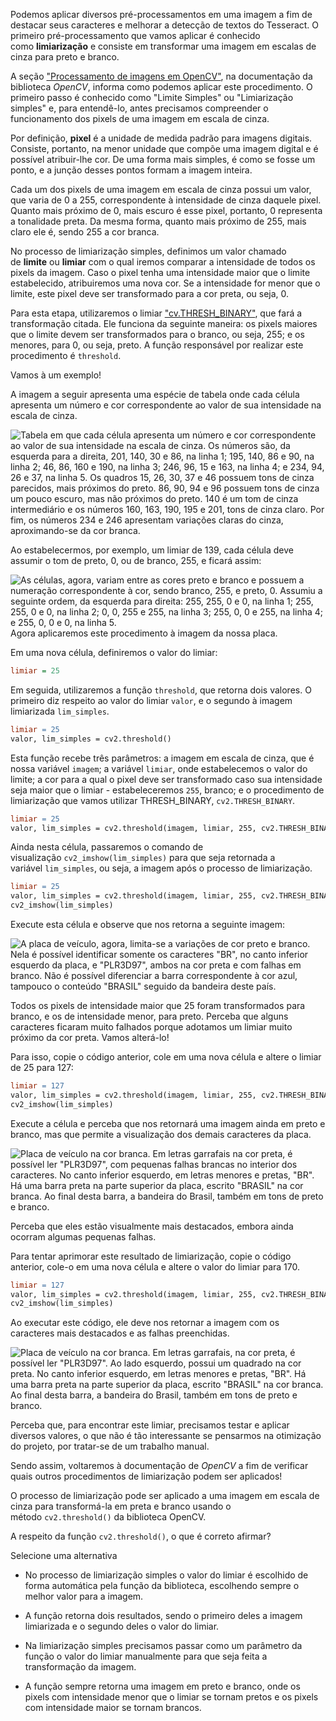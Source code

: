 Podemos aplicar diversos pré-processamentos em uma imagem a fim de destacar seus caracteres e melhorar a detecção de textos do Tesseract. O primeiro pré-processamento que vamos aplicar é conhecido como **limiarização** e consiste em transformar uma imagem em escalas de cinza para preto e branco.

A seção ["Processamento de imagens em OpenCV"](https://docs.opencv.org/4.x/d7/d4d/tutorial_py_thresholding.html), na documentação da biblioteca _OpenCV_, informa como podemos aplicar este procedimento. O primeiro passo é conhecido como "Limite Simples" ou "Limiarização simples" e, para entendê-lo, antes precisamos compreender o funcionamento dos pixels de uma imagem em escala de cinza.

Por definição, **pixel** é a unidade de medida padrão para imagens digitais. Consiste, portanto, na menor unidade que compõe uma imagem digital e é possível atribuir-lhe cor. De uma forma mais simples, é como se fosse um ponto, e a junção desses pontos formam a imagem inteira.

Cada um dos pixels de uma imagem em escala de cinza possui um valor, que varia de 0 a 255, correspondente à intensidade de cinza daquele pixel. Quanto mais próximo de 0, mais escuro é esse pixel, portanto, 0 representa a tonalidade preta. Da mesma forma, quanto mais próximo de 255, mais claro ele é, sendo 255 a cor branca.

No processo de limiarização simples, definimos um valor chamado de **limite** ou **limiar** com o qual iremos comparar a intensidade de todos os pixels da imagem. Caso o pixel tenha uma intensidade maior que o limite estabelecido, atribuiremos uma nova cor. Se a intensidade for menor que o limite, este pixel deve ser transformado para a cor preta, ou seja, 0.

Para esta etapa, utilizaremos o limiar ["cv.THRESH_BINARY"](https://docs.opencv.org/4.x/d7/d1b/group__imgproc__misc.html#ggaa9e58d2860d4afa658ef70a9b1115576a147222a96556ebc1d948b372bcd7ac59), que fará a transformação citada. Ele funciona da seguinte maneira: os pixels maiores que o limite devem ser transformados para o branco, ou seja, 255; e os menores, para 0, ou seja, preto. A função responsável por realizar este procedimento é `threshold`.

Vamos à um exemplo!

A imagem a seguir apresenta uma espécie de tabela onde cada célula apresenta um número e cor correspondente ao valor de sua intensidade na escala de cinza.

![Tabela em que cada célula apresenta um número e cor correspondente ao valor de sua intensidade na escala de cinza. Os números são, da esquerda para a direita, 201, 140, 30 e 86, na linha 1; 195, 140, 86 e 90, na linha 2; 46, 86, 160 e 190, na linha 3; 246, 96, 15 e 163, na linha 4; e 234, 94, 26 e 37, na linha 5. Os quadros 15, 26, 30, 37 e 46 possuem tons de cinza parecidos, mais próximos do preto. 86, 90, 94 e 96 possuem tons de cinza um pouco escuro, mas não próximos do preto. 140 é um tom de cinza intermediário e os números 160, 163, 190, 195 e 201, tons de cinza claro. Por fim, os números 234 e 246 apresentam variações claras do cinza, aproximando-se da cor branca.](https://cdn1.gnarususercontent.com.br/1/1310269/824ee971-e7b6-4299-9d7e-4e70c7b45d76.jpeg)

Ao estabelecermos, por exemplo, um limiar de 139, cada célula deve assumir o tom de preto, 0, ou de branco, 255, e ficará assim:

![As células, agora, variam entre as cores preto e branco e possuem a numeração correspondente à cor, sendo branco, 255, e preto, 0. Assumiu a seguinte ordem, da esquerda para direita: 255, 255, 0 e 0, na linha 1; 255, 255, 0 e 0, na linha 2; 0, 0, 255 e 255, na linha 3; 255, 0, 0 e 255, na linha 4; e 255, 0, 0 e 0, na linha 5.](https://cdn1.gnarususercontent.com.br/1/1310269/e3bf62e7-4551-40f1-91d1-2b133e76edbe.png)Agora aplicaremos este procedimento à imagem da nossa placa.

Em uma nova célula, definiremos o valor do limiar:

```ini
limiar = 25
```

Em seguida, utilizaremos a função `threshold`, que retorna dois valores. O primeiro diz respeito ao valor do limiar `valor`, e o segundo à imagem limiarizada `lim_simples`.

```makefile
limiar = 25
valor, lim_simples = cv2.threshold()
```

Esta função recebe três parâmetros: a imagem em escala de cinza, que é nossa variável `imagem`; a variável `limiar`, onde estabelecemos o valor do limite; a cor para a qual o pixel deve ser transformado caso sua intensidade seja maior que o limiar - estabeleceremos `255`, branco; e o procedimento de limiarização que vamos utilizar THRESH_BINARY, `cv2.THRESH_BINARY`.

```makefile
limiar = 25
valor, lim_simples = cv2.threshold(imagem, limiar, 255, cv2.THRESH_BINARY)
```

Ainda nesta célula, passaremos o comando de visualização `cv2_imshow(lim_simples)` para que seja retornada a variável `lim_simples`, ou seja, a imagem após o processo de limiarização.

```makefile
limiar = 25
valor, lim_simples = cv2.threshold(imagem, limiar, 255, cv2.THRESH_BINARY)
cv2_imshow(lim_simples)
```

Execute esta célula e observe que nos retorna a seguinte imagem:

![A placa de veículo, agora, limita-se a variações de cor preto e branco. Nela é possível identificar somente os caracteres "BR", no canto inferior esquerdo da placa, e "PLR3D97", ambos na cor preta e com falhas em branco. Não é possível diferenciar a barra correspondente à cor azul, tampouco o conteúdo "BRASIL" seguido da bandeira deste país.](https://cdn1.gnarususercontent.com.br/1/1310269/93da675e-75d6-4571-b67e-2a456a4510d8.png)

Todos os pixels de intensidade maior que 25 foram transformados para branco, e os de intensidade menor, para preto. Perceba que alguns caracteres ficaram muito falhados porque adotamos um limiar muito próximo da cor preta. Vamos alterá-lo!

Para isso, copie o código anterior, cole em uma nova célula e altere o limiar de 25 para 127:

```makefile
limiar = 127
valor, lim_simples = cv2.threshold(imagem, limiar, 255, cv2.THRESH_BINARY)
cv2_imshow(lim_simples)
```

Execute a célula e perceba que nos retornará uma imagem ainda em preto e branco, mas que permite a visualização dos demais caracteres da placa.

![Placa de veículo na cor branca. Em letras garrafais na cor preta, é possível ler "PLR3D97", com pequenas falhas brancas no interior dos caracteres. No canto inferior esquerdo, em letras menores e pretas, "BR". Há uma barra preta na parte superior da placa, escrito "BRASIL" na cor branca. Ao final desta barra, a bandeira do Brasil, também em tons de preto e branco.](https://cdn1.gnarususercontent.com.br/1/1310269/9d9d5c01-fa38-462f-905c-afa1ec189d27.png)

Perceba que eles estão visualmente mais destacados, embora ainda ocorram algumas pequenas falhas.

Para tentar aprimorar este resultado de limiarização, copie o código anterior, cole-o em uma nova célula e altere o valor do limiar para 170.

```makefile
limiar = 127
valor, lim_simples = cv2.threshold(imagem, limiar, 255, cv2.THRESH_BINARY)
cv2_imshow(lim_simples)
```

Ao executar este código, ele deve nos retornar a imagem com os caracteres mais destacados e as falhas preenchidas.

![Placa de veículo na cor branca. Em letras garrafais, na cor preta, é possível ler "PLR3D97". Ao lado esquerdo, possui um quadrado na cor preta. No canto inferior esquerdo, em letras menores e pretas, "BR". Há uma barra preta na parte superior da placa, escrito "BRASIL" na cor branca. Ao final desta barra, a bandeira do Brasil, também em tons de preto e branco.](https://cdn1.gnarususercontent.com.br/1/1310269/9c1d68bf-11a0-4919-a206-233c9bd4f40b.jpeg)

Perceba que, para encontrar este limiar, precisamos testar e aplicar diversos valores, o que não é tão interessante se pensarmos na otimização do projeto, por tratar-se de um trabalho manual.

Sendo assim, voltaremos à documentação de _OpenCV_ a fim de verificar quais outros procedimentos de limiarização podem ser aplicados!

O processo de limiarização pode ser aplicado a uma imagem em escala de cinza para transformá-la em preta e branco usando o método `cv2.threshold()` da biblioteca OpenCV.

A respeito da função `cv2.threshold()`, o que é correto afirmar?

Selecione uma alternativa

-   No processo de limiarização simples o valor do limiar é escolhido de forma automática pela função da biblioteca, escolhendo sempre o melhor valor para a imagem.
    
-   A função retorna dois resultados, sendo o primeiro deles a imagem limiarizada e o segundo deles o valor do limiar.
    
-   Na limiarização simples precisamos passar como um parâmetro da função o valor do limiar manualmente para que seja feita a transformação da imagem.
    
-   A função sempre retorna uma imagem em preto e branco, onde os pixels com intensidade menor que o limiar se tornam pretos e os pixels com intensidade maior se tornam brancos.
